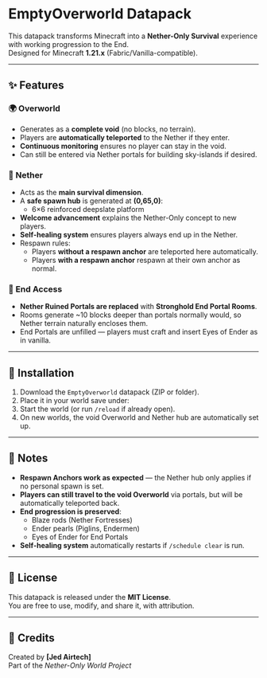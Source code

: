 # EmptyOverworld Datapack

This datapack transforms Minecraft into a **Nether-Only Survival** experience with working progression to the End.  
Designed for Minecraft **1.21.x** (Fabric/Vanilla-compatible).

---

## ✨ Features

### 🌍 Overworld
- Generates as a **complete void** (no blocks, no terrain).
- Players are **automatically teleported** to the Nether if they enter.
- **Continuous monitoring** ensures no player can stay in the void.
- Can still be entered via Nether portals for building sky-islands if desired.

### 🌋 Nether
- Acts as the **main survival dimension**.
- A **safe spawn hub** is generated at **(0,65,0)**:
  - 6×6 reinforced deepslate platform
- **Welcome advancement** explains the Nether-Only concept to new players.
- **Self-healing system** ensures players always end up in the Nether.
- Respawn rules:
  - Players **without a respawn anchor** are teleported here automatically.
  - Players **with a respawn anchor** respawn at their own anchor as normal.

### 🔮 End Access
- **Nether Ruined Portals are replaced** with **Stronghold End Portal Rooms**.
- Rooms generate ~10 blocks deeper than portals normally would, so Nether terrain naturally encloses them.
- End Portals are unfilled — players must craft and insert Eyes of Ender as in vanilla.

---

## 🚀 Installation

1. Download the `EmptyOverworld` datapack (ZIP or folder).
2. Place it in your world save under:
3. Start the world (or run `/reload` if already open).
4. On new worlds, the void Overworld and Nether hub are automatically set up.

---

## 📜 Notes
- **Respawn Anchors work as expected** — the Nether hub only applies if no personal spawn is set.
- **Players can still travel to the void Overworld** via portals, but will be automatically teleported back.
- **End progression is preserved**:
  - Blaze rods (Nether Fortresses)
  - Ender pearls (Piglins, Endermen)
  - Eyes of Ender for End Portals
- **Self-healing system** automatically restarts if `/schedule clear` is run.

---

## 📄 License
This datapack is released under the **MIT License**.  
You are free to use, modify, and share it, with attribution.

---

## 🙏 Credits
Created by **[Jed Airtech]**  
Part of the *Nether-Only World Project*
